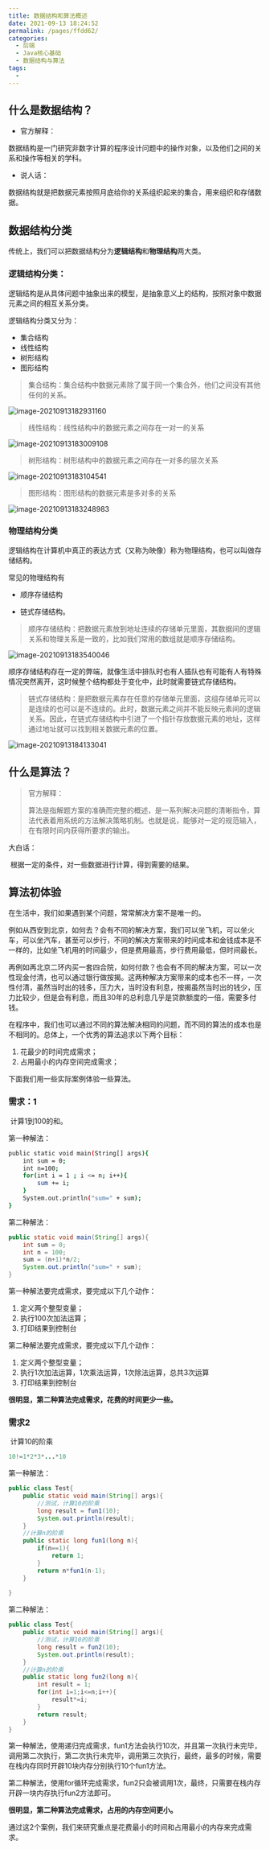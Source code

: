 ```yaml
---
title: 数据结构和算法概述
date: 2021-09-13 18:24:52
permalink: /pages/ffdd62/
categories:
  - 后端
  - Java核心基础
  - 数据结构与算法
tags:
  - 
---
```

## 什么是数据结构？

- 官方解释：

数据结构是一门研究非数字计算的程序设计问题中的操作对象，以及他们之间的关系和操作等相关的学科。

- 说人话：

数据结构就是把数据元素按照月底给你的关系组织起来的集合，用来组织和存储数据。



## 数据结构分类

传统上，我们可以把数据结构分为**逻辑结构**和**物理结构**两大类。



### 逻辑结构分类：

逻辑结构是从具体问题中抽象出来的模型，是抽象意义上的结构，按照对象中数据元素之间的相互关系分类。

逻辑结构分类又分为：

- 集合结构
- 线性结构
- 树形结构
- 图形结构



> 集合结构：集合结构中数据元素除了属于同一个集合外，他们之间没有其他任何的关系。

![image-20210913182931160](https://gitee.com/SaulJWu/blog-images/raw/master/images/20210913182938.png)

> 线性结构：线性结构中的数据元素之间存在一对一的关系

![image-20210913183009108](https://gitee.com/SaulJWu/blog-images/raw/master/images/20210913183009.png)

> 树形结构：树形结构中的数据元素之间存在一对多的层次关系

![image-20210913183104541](https://gitee.com/SaulJWu/blog-images/raw/master/images/20210913183104.png)

> 图形结构：图形结构的数据元素是多对多的关系

![image-20210913183248983](https://gitee.com/SaulJWu/blog-images/raw/master/images/20210913183249.png)

### 物理结构分类

逻辑结构在计算机中真正的表达方式（又称为映像）称为物理结构，也可以叫做存储结构。

常见的物理结构有

- 顺序存储结构

- 链式存储结构。



> 顺序存储结构：把数据元素放到地址连续的存储单元里面，其数据间的逻辑关系和物理关系是一致的，比如我们常用的数组就是顺序存储结构。

![image-20210913183540046](https://gitee.com/SaulJWu/blog-images/raw/master/images/20210913183540.png)

顺序存储结构存在一定的弊端，就像生活中排队时也有人插队也有可能有人有特殊情况突然离开，这时候整个结构都处于变化中，此时就需要链式存储结构。



> 链式存储结构：是把数据元素存在任意的存储单元里面，这组存储单元可以是连续的也可以是不连续的。此时，数据元素之间并不能反映元素间的逻辑关系。因此，在链式存储结构中引进了一个指针存放数据元素的地址，这样通过地址就可以找到相关数据元素的位置。

![image-20210913184133041](https://gitee.com/SaulJWu/blog-images/raw/master/images/20210913184133.png)





## 什么是算法？

> 官方解释：
>
> ​	算法是指解题方案的准确而完整的概述，是一系列解决问题的清晰指令，算法代表着用系统的方法解决策略机制。也就是说，能够对一定的规范输入，在有限时间内获得所要求的输出。

大白话：

​		根据一定的条件，对一些数据进行计算，得到需要的结果。



## 算法初体验

在生活中，我们如果遇到某个问题，常常解决方案不是唯一的。

例如从西安到北京，如何去？会有不同的解决方案，我们可以坐飞机，可以坐火车，可以坐汽车，甚至可以步行，不同的解决方案带来的时间成本和金钱成本是不一样的，比如坐飞机用的时间最少，但是费用最高，步行费用最低，但时间最长。

再例如再北京二环内买一套四合院，如何付款？也会有不同的解决方案，可以一次性现金付清，也可以通过银行做按揭。这两种解决方案带来的成本也不一样，一次性付清，虽然当时出的钱多，压力大，当时没有利息，按揭虽然当时出的钱少，压力比较少，但是会有利息，而且30年的总利息几乎是贷款额度的一倍，需要多付钱。

在程序中，我们也可以通过不同的算法解决相同的问题，而不同的算法的成本也是不相同的。总体上，一个优秀的算法追求以下两个目标：

1. 花最少的时间完成需求；
2. 占用最小的内存空间完成需求；

下面我们用一些实际案例体验一些算法。



### 需求：1

​	计算1到100的和。

第一种解法：

```bash
public static void main(String[] args){
	int sum = 0;
	int n=100;
	for(int i = 1 ; i <= n; i++){
		sum += i;
	}
	System.out.println("sum=" + sum);
}
```

第二种解法：

```java
public static void main(String[] args){
    int sum = 0;
    int n = 100;
    sum = (n+1)*n/2;
    System.out.println("sum=" + sum);
}
```

第一种解法要完成需求，要完成以下几个动作：

1. 定义两个整型变量；
2. 执行100次加法运算；
3. 打印结果到控制台

第二种解法要完成需求，要完成以下几个动作：

1. 定义两个整型变量；
2. 执行1次加法运算，1次乘法运算，1次除法运算，总共3次运算
3. 打印结果到控制台

**很明显，第二种算法完成需求，花费的时间更少一些。**



### 需求2

​	计算10的阶乘

```java
10!=1*2*3*...*10
```

第一种解法：

```java
public class Test{
    public static void main(String[] args){
        //测试，计算10的阶乘
        long result = fun1(10);
        System.out.println(result);
    }
    //计算n的阶乘
    public static long fun1(long n){
        if(n==1){
            return 1;
        }
        return n*fun1(n-1);
    }
    
}
```

第二种解法：

```java
public class Test{
    public static void main(String[] args){
        //测试，计算10的阶乘
        long result = fun2(10);
        System.out.println(result);
    }
    //计算n的阶乘
    public static long fun2(long n){
        int result = 1;
        for(int i=1;i<=n;i++){
            result*=i;
        }
        return result;
    }
}
```

第一种解法，使用递归完成需求，fun1方法会执行10次，并且第一次执行未完毕，调用第二次执行，第二次执行未完毕，调用第三次执行，最终，最多的时候，需要在栈内存同时开辟10块内存分别执行10个fun1方法。

第二种解法，使用for循环完成需求，fun2只会被调用1次，最终，只需要在栈内存开辟一块内存执行fun2方法即可。

**很明显，第二种算法完成需求，占用的内存空间更小。**



通过这2个案例，我们来研究重点是花费最小的时间和占用最小的内存来完成需求。



